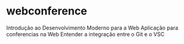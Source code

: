 # webconference
Introdução ao Desenvolvimento Moderno para a Web
Aplicação para conferencias na Web
Entender a integração entre o Git e o VSC
